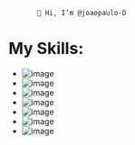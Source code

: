            👋 Hi, I’m @joaopaulo-D
# My Skills:
- ![image](https://user-images.githubusercontent.com/73599964/113491720-28cf7300-94a9-11eb-9c68-79571d15b5a6.png)
- ![image](https://user-images.githubusercontent.com/73599964/113491723-2cfb9080-94a9-11eb-9dac-c615e70d16b9.png)
- ![image](https://user-images.githubusercontent.com/73599964/113491726-31c04480-94a9-11eb-8bc1-c01eff6e44a0.png)
- ![image](https://user-images.githubusercontent.com/73599964/113491727-371d8f00-94a9-11eb-93d4-c1d7a082b582.png)
- ![image](https://user-images.githubusercontent.com/73599964/113491733-3edd3380-94a9-11eb-86ef-1127879f4fc1.png)
- ![image](https://user-images.githubusercontent.com/73599964/113491741-4d2b4f80-94a9-11eb-80d7-e6f369bd8143.png)
- ![image](https://camo.githubusercontent.com/e558e6bbb42a26cff82adc321b07018cc7d587cd38103f1edbf96fb69a518127/68747470733a2f2f696d672e736869656c64732e696f2f62616467652f2d547970655363726970742d3030303030303f7374796c653d666c6174266c6f676f3d74797065736372697074)


<!---
DevJoao-py/DevJoao-py is a ✨ special ✨ repository because its `README.md` (this file) appears on your GitHub profile.
You can click the Preview link to take a look at your changes.
--->
